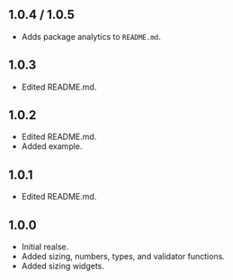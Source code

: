 ## 1.0.4 / 1.0.5

- Adds package analytics to `README.md`.

## 1.0.3

- Edited README.md.

## 1.0.2

- Edited README.md.
- Added example.

## 1.0.1

- Edited README.md.

## 1.0.0

- Initial realse.
- Added sizing, numbers, types, and validator functions.
- Added sizing widgets.
